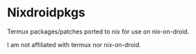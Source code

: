 # Nixdroidpkgs

Termux packages/patches ported to nix for use on nix-on-droid.

I am not affiliated with termux nor nix-on-droid.
